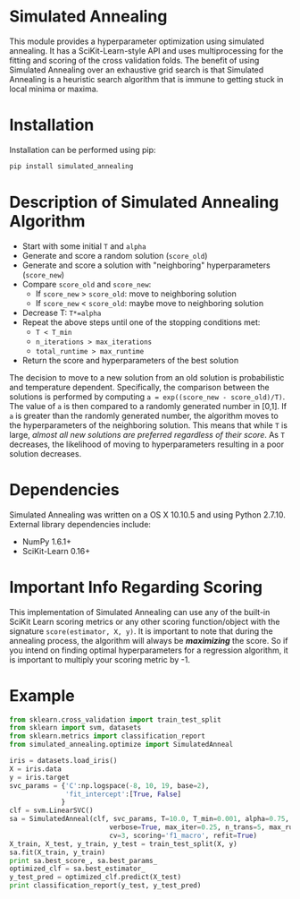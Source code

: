 Simulated Annealing
===
This module provides a hyperparameter optimization using simulated annealing.  It has a SciKit-Learn-style API and uses multiprocessing for the fitting and scoring of the cross validation folds.  The benefit of using Simulated Annealing over an exhaustive grid search is that Simulated Annealing is a heuristic search algorithm that is immune to getting stuck in local minima or maxima.  

Installation
===
Installation can be performed using pip:

```bash
pip install simulated_annealing
```

Description of Simulated Annealing Algorithm
===
- Start with some initial `T` and `alpha`
- Generate and score a random solution (`score_old`)
- Generate and score a solution with "neighboring" hyperparameters (`score_new`)
- Compare `score_old` and `score_new`:
    - If `score_new` > `score_old`: move to neighboring solution
    - If `score_new` < `score_old`: maybe move to neighboring solution
- Decrease T: `T*=alpha`
- Repeat the above steps until one of the stopping conditions met:
    - `T < T_min`
    - `n_iterations > max_iterations`
    - `total_runtime > max_runtime`
- Return the score and hyperparameters of the best solution

The decision to move to a new solution from an old solution is probabilistic and temperature dependent.  Specifically, the comparison between the solutions is performed by computing `a = exp((score_new - score_old)/T)`.  The value of `a` is then compared to a randomly generated number in [0,1].  If `a` is greater than the randomly generated number, the algorithm moves to the hyperparameters of the neighboring solution.  This means that while `T` is large, *almost all new solutions are preferred regardless of their score*.  As `T` decreases, the likelihood of moving to hyperparameters resulting in a poor solution decreases.  

Dependencies
===
Simulated Annealing was written on a OS X 10.10.5 and using Python 2.7.10.  External library dependencies include:
- NumPy 1.6.1+
- SciKit-Learn 0.16+

Important Info Regarding Scoring
===
This implementation of Simulated Annealing can use any of the built-in SciKit Learn scoring metrics or any other scoring function/object with the signature `score(estimator, X, y)`.  It is important to note that during the annealing process, the algorithm will always be ***maximizing*** the score.  So if you intend on finding optimal hyperparameters for a regression algorithm, it is important to multiply your scoring metric by -1.  

Example
===
```python
from sklearn.cross_validation import train_test_split
from sklearn import svm, datasets
from sklearn.metrics import classification_report
from simulated_annealing.optimize import SimulatedAnneal

iris = datasets.load_iris()
X = iris.data
y = iris.target
svc_params = {'C':np.logspace(-8, 10, 19, base=2),
              'fit_intercept':[True, False]
             }
clf = svm.LinearSVC()
sa = SimulatedAnneal(clf, svc_params, T=10.0, T_min=0.001, alpha=0.75,
                         verbose=True, max_iter=0.25, n_trans=5, max_runtime=300,
                         cv=3, scoring='f1_macro', refit=True)
X_train, X_test, y_train, y_test = train_test_split(X, y)
sa.fit(X_train, y_train)
print sa.best_score_, sa.best_params_
optimized_clf = sa.best_estimator_
y_test_pred = optimized_clf.predict(X_test)
print classification_report(y_test, y_test_pred)
```
